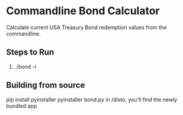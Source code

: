 # Commandline Bond Calculator
Calculate current USA Treasury Bond redemption values from the commandline. 

## Steps to Run
1. ./bond -i <inputfile>


## Building from source
pip install pyinstaller
pyinstaller bond.py
in /disto, you'll find the newly bundled app

